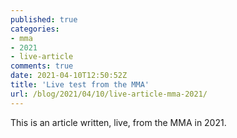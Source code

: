 ```yaml
---
published: true
categories:
- mma
- 2021
- live-article
comments: true
date: 2021-04-10T12:50:52Z
title: 'Live test from the MMA'
url: /blog/2021/04/10/live-article-mma-2021/
---
```


This is an article written, live, from the MMA in 2021.

